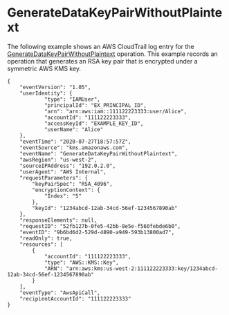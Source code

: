 # GenerateDataKeyPairWithoutPlaintext<a name="ct-generatedatakeypairwithoutplaintext"></a>

The following example shows an AWS CloudTrail log entry for the [GenerateDataKeyPairWithoutPlaintext](https://docs.aws.amazon.com/kms/latest/APIReference/API_GenerateDataKeyPairWithoutPlaintext.html) operation\. This example records an operation that generates an RSA key pair that is encrypted under a symmetric AWS KMS key\.

```
{
    "eventVersion": "1.05",
    "userIdentity": {
            "type": "IAMUser",
            "principalId": "EX_PRINCIPAL_ID",
            "arn": "arn:aws:iam::111122223333:user/Alice",
            "accountId": "111122223333",
            "accessKeyId": "EXAMPLE_KEY_ID",
            "userName": "Alice"
    },
    "eventTime": "2020-07-27T18:57:57Z",
    "eventSource": "kms.amazonaws.com",
    "eventName": "GenerateDataKeyPairWithoutPlaintext",
    "awsRegion": "us-west-2",
    "sourceIPAddress": "192.0.2.0",
    "userAgent": "AWS Internal",
    "requestParameters": {
        "keyPairSpec": "RSA_4096",
        "encryptionContext": {
            "Index": "5"
        },
        "keyId": "1234abcd-12ab-34cd-56ef-1234567890ab"
    },
    "responseElements": null,
    "requestID": "52fb127b-0fe5-42bb-8e5e-f560febde6b0",
    "eventID": "9b6bd6d2-529d-4890-a949-593b13800ad7",
    "readOnly": true,
    "resources": [
        {
            "accountId": "111122223333",
            "type": "AWS::KMS::Key",
            "ARN": "arn:aws:kms:us-west-2:111122223333:key/1234abcd-12ab-34cd-56ef-1234567890ab"
        }
    ],
    "eventType": "AwsApiCall",
    "recipientAccountId": "111122223333"
}
```